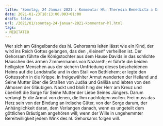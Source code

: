 ```yaml
---
title: 'Sonntag, 24 Januar 2021 : Kommentar Hl. Theresia Benedicta a Cruce [Edith Stein]'
date: 2021-01-23T18:13:00.003+01:00
draft: false
url: /2021/01/sonntag-24-januar-2021-kommentar-hl.html
tags: 
- MEDITATIO
---
```


Wer sich am Gängelbande des hl. Gehorsams leiten lässt wie ein Kind, der wird ins Reich Gottes gelangen, das den „Kleinen“ verheißen ist. Der Gehorsam führte die Königstochter aus dem Hause Davids in das schlichte Häuschen des armen Zimmermanns von Nazareth; er führte die beiden heiligsten Menschen aus der sichern Umfriedung dieses bescheidenen Heims auf die Landstraße und in den Stall von Bethlehem; er legte den Gottessohn in die Krippe. In freigewählter Armut wanderten der Heiland und Seine Mutter über die Straßen von Judäa und Galiläa und lebten von den Almosen der Gläubigen. Nackt und bloß hing der Herr am Kreuz und überließ die Sorge für Seine Mutter der Liebe Seines Jüngers. Darum verlangt Er die Armut von denen, die Ihm nachfolgen wollen. Frei muss das Herz sein von der Bindung an irdische Güter, von der Sorge darum, der Anhänglichkeit daran, dem Verlangen danach, wenn es ungeteilt dem göttlichen Bräutigam angehören will; wenn der Wille in ungehemmter Bereitwilligkeit jedem Wink des hl. Gehorsams folgen will.